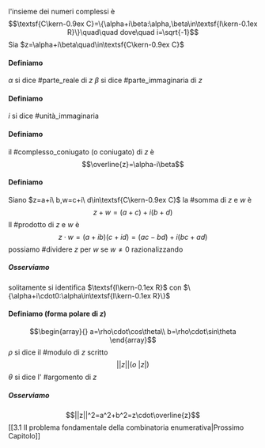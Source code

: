 
l'insieme dei numeri complessi è $$\textsf{C\kern-0.9ex C}=\{\alpha+i\beta:\alpha,\beta\in\textsf{I\kern-0.1ex R}\}\quad\quad dove\quad i=\sqrt{-1}$$
Sia $z=\alpha+i\beta\quad\in\textsf{C\kern-0.9ex C}$
#### Definiamo
$\alpha$ si dice #parte_reale di $z$
$\beta$ si dice #parte_immaginaria di $z$

#### Definiamo
$i$ si dice #unità_immaginaria

#### Definiamo
il #complesso_coniugato (o coniugato) di $z$ è $$\overline{z}=\alpha-i\beta$$
#### Definiamo
Siano $z=a+i\ b,w=c+i\ d\in\textsf{C\kern-0.9ex C}$ 
la #somma di $z$ e $w$ è $$z+w=(a+c)+i(b+d)$$
Il #prodotto di $z$ e $w$ è $$z\cdot w=(a+ib)(c+id)=(ac-bd)+i(bc+ad)$$
possiamo #dividere $z$ per  $w$ se $w\not=0$ razionalizzando

##### Osserviamo
solitamente si identifica $\textsf{I\kern-0.1ex R}$ con $\{\alpha+i\cdot0:\alpha\in\textsf{I\kern-0.1ex R}\}$ 

#### Definiamo (forma polare di $z$)
$$\begin{array}{}
	a=\rho\cdot\cos\theta\\
	b=\rho\cdot\sin\theta
\end{array}$$
$\rho$ si dice il #modulo di $z$ scritto $$||z||(o\ |z|)$$
$\theta$ si dice l' #argomento di $z$

##### Osserviamo
$$||z||^2=a^2+b^2=z\cdot\overline{z}$$
[[3.1 Il problema fondamentale della combinatoria enumerativa|Prossimo Capitolo]]